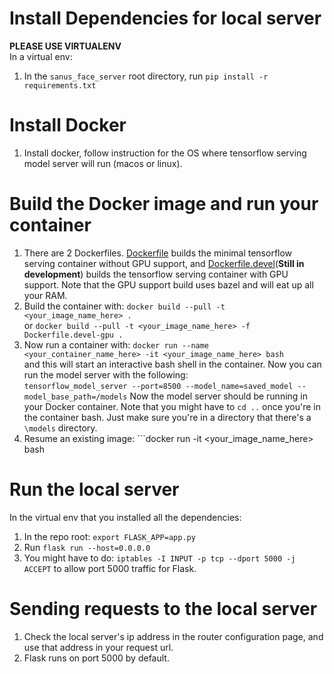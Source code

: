 # Install Dependencies for local server 
**PLEASE USE VIRTUALENV**  
In a virtual env:  
1. In the ```sanus_face_server``` root directory, run ```pip install -r requirements.txt ```  

# Install Docker
1. Install docker, follow instruction for the OS where tensorflow serving model server will run (macos or linux).  

# Build the Docker image and run your container
1. There are 2 Dockerfiles. [Dockerfile](https://github.com/sanus-solutions/sanus-face-server/blob/master/Dockerfile) builds the minimal tensorflow serving container without GPU support, and [Dockerfile.devel](https://github.com/sanus-solutions/sanus-face-server/blob/master/Dockerfile.devel)(**Still in development**) builds the tensorflow serving container with GPU support. Note that the GPU support build uses bazel and will eat up all your RAM.  
2. Build the container with: ```docker build --pull -t <your_image_name_here> .```  
    or ```docker build --pull -t <your_image_name_here> -f Dockerfile.devel-gpu .``` 
3. Now run a container with: ```docker run --name <your_container_name_here> -it <your_image_name_here> bash```  
    and this will start an interactive bash shell in the container. Now you can run the model server with the following:  
    ```tensorflow_model_server --port=8500 --model_name=saved_model --model_base_path=/models``` Now the model server should be running in your Docker container. Note that you might have to ```cd ..``` once you're in the container bash. Just make sure you're in a directory that there's a ```\models``` directory.
4. Resume an existing image: ```docker run -it <your_image_name_here> bash

# Run the local server
In the virtual env that you installed all the dependencies:  
1. In the repo root: ```export FLASK_APP=app.py```
2. Run ```flask run --host=0.0.0.0```
3. You might have to do: ```iptables -I INPUT -p tcp --dport 5000 -j ACCEPT``` to allow port 5000 traffic for Flask.

# Sending requests to the local server
1. Check the local server's ip address in the router configuration page, and use that address in your request url.  
2. Flask runs on port 5000 by default.  